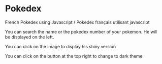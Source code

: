 # Pokedex
French Pokedex using Javascript / Pokedex français utilisant javascript

You can search the name or the pokedex number of your pokemon. He will be displayed on the left.

You can  click on the image to display his shiny version

You can click on the button at the top right to change to dark theme
